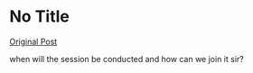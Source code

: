 # No Title

[Original Post](https://discourse.onlinedegree.iitm.ac.in/t/164277/377)

<p>when will the session be conducted and how can we join it sir?</p>